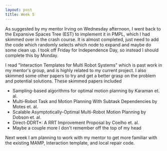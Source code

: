 ```yaml
---
layout: post
title: Week 5
---
```


As suggested by my mentor Irving on Wednesday afternoon, I went back to the Expansive Spaces Tree (EST) to implement it in PMPL, which I had skimmed over in the crash course. It is almost completed, just need to add the code which randomly selects which node to expand and maybe do some clean up. I took off Friday for Independence Day, so instead I should complete this by Monday.

I read "Interaction Templates for Multi Robot Systems" which is past work in my mentor's group, and is highly related to my current project. I also skimmed some other papers to try and get a better grasp on the problem and potential solutions. These skimmed papers included

- Sampling-based algorithms for optimal motion planning by Karaman et. al.
- Multi-Robot Task and Motion Planning With Subtask Dependencies by Motes et. al.
- Scalable Asymptotically-Optimal Multi-Robot Motion Planning by Dobson et. al.
- Direct-DDRT*: A RRT Improvement Proposal by Coelho et. al.
- Maybe a couple more I don't remember off the top of my head

Next week I am planning to work with my mentor to get more familiar with the existing MAMP, Interaction template, and local repair code.
